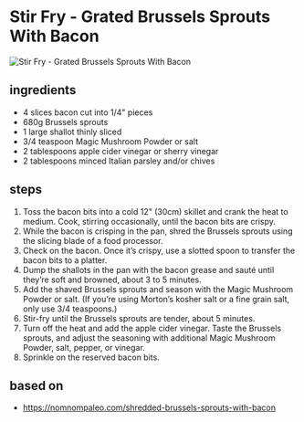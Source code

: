 # Stir Fry - Grated Brussels Sprouts With Bacon

![Stir Fry - Grated Brussels Sprouts With Bacon](https://recipes.ratcliffefamily.org/images/stir-fry-—-grated-brussels-sprouts-with-bacon.jpg)

## ingredients

- 4 slices bacon cut into 1/4" pieces
- 680g Brussels sprouts
- 1 large shallot thinly sliced
- 3/4 teaspoon Magic Mushroom Powder or salt
- 2 tablespoons apple cider vinegar or sherry vinegar
- 2 tablespoons minced Italian parsley and/or chives

## steps

1. Toss the bacon bits into a cold 12" (30cm) skillet and crank the heat to medium. Cook, stirring occasionally, until the bacon bits are crispy.
2. While the bacon is crisping in the pan, shred the Brussels sprouts using the slicing blade of a food processor.
3. Check on the bacon. Once it’s crispy, use a slotted spoon to transfer the bacon bits to a platter.
4. Dump the shallots in the pan with the bacon grease and sauté until they’re soft and browned, about 3 to 5 minutes.
5. Add the shaved Brussels sprouts and season with the Magic Mushroom Powder or salt. (If you’re using Morton’s kosher salt or a fine grain salt, only use 3/4 teaspoons.)
6. Stir-fry until the Brussels sprouts are tender, about 5 minutes.
7. Turn off the heat and add the apple cider vinegar. Taste the Brussels sprouts, and adjust the seasoning with additional Magic Mushroom Powder, salt, pepper, or vinegar.
8. Sprinkle on the reserved bacon bits.

## based on

- https://nomnompaleo.com/shredded-brussels-sprouts-with-bacon
